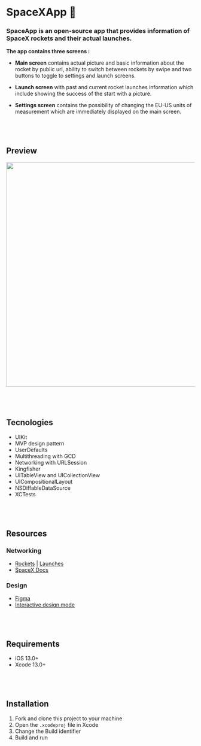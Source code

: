 <h1 dir="auto" tabindex="-1">SpaceXApp&nbsp;🚀</h1>
<h3 dir="auto" tabindex="-1"><a id="user-content-spaceapp-is-an-open-source-app-that-provides-information-of-spacex-rockets-and-their-actual-launches" class="anchor" href="https://github.com/GregoryDushin/SpaceApp#spaceapp-is-an-open-source-app-that-provides-information-of-spacex-rockets-and-their-actual-launches" aria-hidden="true"></a>SpaceApp is an open-source app that provides information of SpaceX rockets and their actual launches.</h3>
<p dir="auto"><strong>The app contains three screens :</strong></p>
<ul dir="auto">
<li>
<p dir="auto"><strong>Main screen</strong>&nbsp;contains actual picture and basic information about the rocket by public url, ability to switch between rockets by swipe and two buttons to toggle to settings and launch screens.</p>
</li>
<li>
<p dir="auto"><strong>Launch screen</strong>&nbsp;with past and current rocket launches information which include showing the success of the start with a picture.</p>
</li>
<li>
<p dir="auto"><strong>Settings screen</strong>&nbsp;contains the possibility of changing the EU-US units of measurement which are immediately displayed on the main screen.</p>
</li>
</ul>
<h2 dir="auto" tabindex="-1">&nbsp;</h2>
<h2 dir="auto" tabindex="-1"><a id="user-content-preview" class="anchor" href="https://github.com/GregoryDushin/SpaceApp#preview" aria-hidden="true"></a>Preview</h2>
<p dir="auto"><img src="https://imageup.ru/img197/4287423/img_5488.png" alt="" width="960" height="600" /></p>
<h2 dir="auto" tabindex="-1">&nbsp;</h2>
<h2 dir="auto" tabindex="-1"><a id="user-content-tecnologies" class="anchor" href="https://github.com/GregoryDushin/SpaceApp#tecnologies" aria-hidden="true"></a>Tecnologies</h2>
<ul dir="auto">
<li>UIKit</li>
<li>MVP design pattern</li>
<li>UserDefaults</li>
<li>Multithreading with GCD</li>
<li>Networking with URLSession</li>
<li>Kingfisher</li>
<li>UITableView and UICollectionView</li>
<li>UICompositionalLayout</li>
<li>NSDiffableDataSource</li>
<li>XCTests</li>
</ul>
<h2 dir="auto" tabindex="-1">&nbsp;</h2>
<h2 dir="auto" tabindex="-1"><a id="user-content-resources" class="anchor" href="https://github.com/GregoryDushin/SpaceApp#resources" aria-hidden="true"></a>Resources</h2>
<h3 dir="auto" tabindex="-1"><a id="user-content-networking" class="anchor" href="https://github.com/GregoryDushin/SpaceApp#networking" aria-hidden="true"></a>Networking</h3>
<ul dir="auto">
<li><a href="https://api.spacexdata.com/v4/rockets" rel="nofollow">Rockets</a>&nbsp;|&nbsp;<a href="https://api.spacexdata.com/v4/launches" rel="nofollow">Launches</a></li>
<li><a href="https://github.com/r-spacex/SpaceX-API/blob/master/docs/queries.md">SpaceX Docs</a></li>
</ul>
<h3 dir="auto" tabindex="-1"><a id="user-content-design" class="anchor" href="https://github.com/GregoryDushin/SpaceApp#design" aria-hidden="true"></a>Design</h3>
<ul dir="auto">
<li><a href="https://www.figma.com/file/GLxcmFyzglgO8f6v4eRFHc/%D0%A2%D0%B5%D1%81%D1%82%D0%BE%D0%B2%D0%BE%D0%B5-%D0%B7%D0%B0%D0%B4%D0%B0%D0%BD%D0%B8%D0%B5?node-id=2%3A3" rel="nofollow">Figma</a></li>
<li><a href="https://www.figma.com/proto/GLxcmFyzglgO8f6v4eRFHc/%D0%A2%D0%B5%D1%81%D1%82%D0%BE%D0%B2%D0%BE%D0%B5-%D0%B7%D0%B0%D0%B4%D0%B0%D0%BD%D0%B8%D0%B5?page-id=0%3A1&amp;node-id=2%3A3&amp;viewport=323%2C48%2C0.16&amp;scaling=min-zoom&amp;starting-point-node-id=2%3A3" rel="nofollow">Interactive design mode</a></li>
</ul>
<h2 dir="auto" tabindex="-1">&nbsp;</h2>
<h2 dir="auto" tabindex="-1"><a id="user-content-requirements" class="anchor" href="https://github.com/GregoryDushin/SpaceApp#requirements" aria-hidden="true"></a>Requirements</h2>
<ul dir="auto">
<li>iOS 13.0+</li>
<li>Xcode 13.0+</li>
</ul>
<h2 dir="auto" tabindex="-1">&nbsp;</h2>
<h2 dir="auto" tabindex="-1"><a id="user-content-installation" class="anchor" href="https://github.com/GregoryDushin/SpaceApp#installation" aria-hidden="true"></a>Installation</h2>
<ol dir="auto">
<li>Fork and clone this project to your machine</li>
<li>Open the&nbsp;<code>.xcodeproj</code>&nbsp;file in Xcode</li>
<li>Change the Build identifier</li>
<li>Build and run</li>
</ol>
